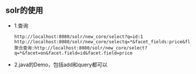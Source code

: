 ## solr的使用

* 1.查询

  ```
  http://localhost:8080/solr/new_core/select?q=id:1
  http://localhost:8080/solr/new_core/selectq=*&facet_fields:price&fl=name,price
  聚合查询:http://localhost:8080/solr/new_core/select?q=*&facet=on&facet.field=id&facet.field=price
  ```

* 2.java的Demo，包括add和query都可以

